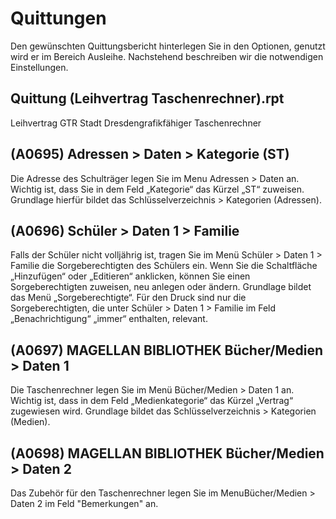 
# Quittungen

Den gewünschten Quittungsbericht hinterlegen Sie in den Optionen, genutzt wird er im Bereich Ausleihe. Nachstehend beschreiben wir die notwendigen Einstellungen.

## Quittung (Leihvertrag Taschenrechner).rpt

Leihvertrag GTR Stadt Dresdengrafikfähiger Taschenrechner

**(A0695)** Adressen > Daten > Kategorie (ST)
---
Die Adresse des Schulträger legen Sie im Menu Adressen > Daten an. Wichtig ist, dass Sie in dem Feld „Kategorie“ das Kürzel „ST“ zuweisen. Grundlage hierfür bildet das Schlüsselverzeichnis > Kategorien (Adressen).

**(A0696)** Schüler > Daten 1 > Familie
---
Falls der Schüler nicht volljährig ist, tragen Sie im Menü Schüler > Daten 1 > Familie die Sorgeberechtigten des Schülers ein. Wenn Sie die Schaltfläche „Hinzufügen“ oder „Editieren“ anklicken, können Sie einen Sorgeberechtigten zuweisen, neu anlegen oder ändern. Grundlage bildet das Menü „Sorgeberechtigte“. Für den Druck sind nur die Sorgeberechtigten, die unter  Schüler > Daten 1 > Familie  im Feld „Benachrichtigung“ „immer“ enthalten, relevant.

**(A0697)** MAGELLAN BIBLIOTHEK 
Bücher/Medien > Daten 1
---
Die Taschenrechner legen Sie im Menü Bücher/Medien > Daten 1 an. Wichtig ist, dass in dem Feld „Medienkategorie“ das Kürzel „Vertrag“ zugewiesen wird. Grundlage bildet das Schlüsselverzeichnis > Kategorien (Medien).

**(A0698)** MAGELLAN BIBLIOTHEK 
Bücher/Medien > Daten 2
---
Das Zubehör für den Taschenrechner legen Sie im MenuBücher/Medien > Daten 2 im Feld "Bemerkungen" an.

